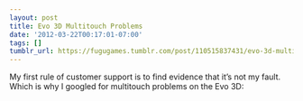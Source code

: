 ```yaml
---
layout: post
title: Evo 3D Multitouch Problems
date: '2012-03-22T00:17:01-07:00'
tags: []
tumblr_url: https://fugugames.tumblr.com/post/110515837431/evo-3d-multitouch-problems
---
```

My first rule of customer support is to find evidence that it’s not my fault. Which is why I googled for multitouch problems on the Evo 3D:


